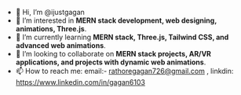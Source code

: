 - 👋 Hi, I’m @ijustgagan  
- 👀 I’m interested in **MERN stack development, web designing, animations, Three.js**.  
- 🌱 I’m currently learning **MERN stack, Three.js, Tailwind CSS, and advanced web animations**.  
- 💞️ I’m looking to collaborate on **MERN stack projects, AR/VR applications, and projects with dynamic web animations**.  
- 📫 How to reach me: email:- rathoregagan726@gmail.com , linkdin: https://www.linkedin.com/in/gagan6103

<!---
ijustgagan/ijustgagan is a ✨ special ✨ repository because its `README.md` (this file) appears on your GitHub profile.
You can click the Preview link to take a look at your changes.
--->
